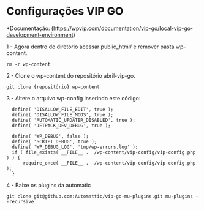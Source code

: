 # Configurações VIP GO

*Documentação: (https://wpvip.com/documentation/vip-go/local-vip-go-development-environment)

1 - Agora dentro do diretório acessar public_html/ e remover pasta wp-content.
```
rm -r wp-content 
```

2 - Clone o wp-content do repositório abril-vip-go.
```
git clone {repositório} wp-content
```

3 - Altere o arquivo wp-config inserindo este código:
```
  define( 'DISALLOW_FILE_EDIT', true );
  define( 'DISALLOW_FILE_MODS', true );
  define( 'AUTOMATIC_UPDATER_DISABLED', true );
  define( 'JETPACK_DEV_DEBUG', true );

  define( 'WP_DEBUG', false );
  define( 'SCRIPT_DEBUG', true );
  define( 'WP_DEBUG_LOG', 'tmp/wp-errors.log' );
  if ( file_exists( __FILE__ . '/wp-content/vip-config/vip-config.php' ) ) {
	  require_once( __FILE__ . '/wp-content/vip-config/vip-config.php' );
  }
```
4 - Baixe os plugins da automatic
``` 
git clone git@github.com:Automattic/vip-go-mu-plugins.git mu-plugins --recursive
```

